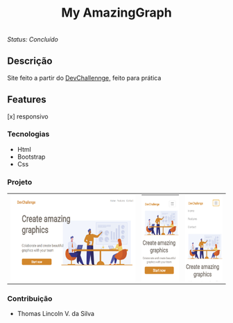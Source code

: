 <h1 align="center">My AmazingGraph</h1>

<br>
<i>Status: Concluído</i>

## Descrição

<p> Site feito a partir do <a href="https://devchallenge.com.br/detail/5ec9a7fc10e94a38493d3910">DevChallennge,</a> feito para prática</p>

## Features

[x] responsivo

### Tecnologias

- Html
- Bootstrap
- Css

### Projeto

<table>
<tr>
<td><img src="print-1.png" height="200px" style="display: inline-block, border: 1px solid black"></td> 
<td><img src="print-2.png" height="200px" style="display: inline-block, border: 1px solid black"></td>
<td><img src="print-3.png" height="200px" style="display: inline-block, border: 1px solid black"></td>
<tr>
</table>

### Contribuição 

- Thomas Lincoln V. da Silva